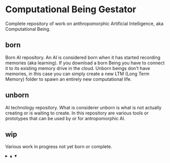 # Computational Being Gestator

Complete repository of work on anthropomorphic Artificial Intelligence, aka Computational Being.

## born

Born AI repository. 
An AI is considered born when it has started recording memories (aka learning). If you download a born Being you have to connect it to its existing memory drive in the cloud. Unborn beings don't have memories, in this case you can simply create a new LTM (Long Term Memory) folder to spawn an entirely new computational life.

## unborn

AI technology repository. 
What is considerer unborn is what is not actually creating or is waiting to create. In this repository are various tools or prototypes that can be used by or for antropomorphic AI.

## wip

Various work in progress not yet born or complete.

`▶ ▲ ▼`


